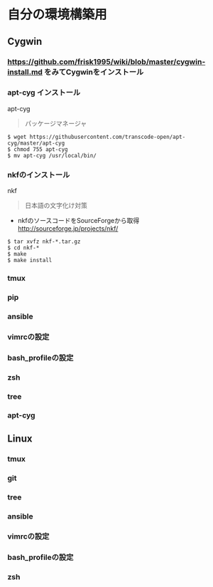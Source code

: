 # 自分の環境構築用
## Cygwin

### https://github.com/frisk1995/wiki/blob/master/cygwin-install.md をみてCygwinをインストール
### apt-cyg インストール
apt-cyg
> パッケージマネージャ
```
$ wget https://githubusercontent.com/transcode-open/apt-cyg/master/apt-cyg  
$ chmod 755 apt-cyg  
$ mv apt-cyg /usr/local/bin/
```
### nkfのインストール
nkf
> 日本語の文字化け対策

* nkfのソースコードをSourceForgeから取得  
http://sourceforge.jp/projects/nkf/
```
$ tar xvfz nkf-*.tar.gz  
$ cd nkf-*  
$ make  
$ make install
```
### tmux
### pip
### ansible
### vimrcの設定
### bash_profileの設定
### zsh
### tree
### apt-cyg


## Linux
### tmux
### git
### tree
### ansible
### vimrcの設定
### bash_profileの設定
### zsh

